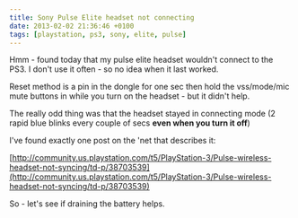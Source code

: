 ```yaml
---
title: Sony Pulse Elite headset not connecting
date: 2013-02-02 21:36:46 +0100
tags: [playstation, ps3, sony, elite, pulse]
---
```


Hmm - found today that my pulse elite headset wouldn't connect to the PS3. I don't use it often - so no idea when it last worked.

Reset method is a pin in the dongle for one sec then hold the vss/mode/mic mute buttons in while you turn on the headset - but it didn't help.

The really odd thing was that the headset stayed in connecting mode (2 rapid blue blinks every couple of secs **even when you turn it off**)

I've found exactly one post on the 'net that describes it:

[http://community.us.playstation.com/t5/PlayStation-3/Pulse-wireless-headset-not-syncing/td-p/38703539](http://community.us.playstation.com/t5/PlayStation-3/Pulse-wireless-headset-not-syncing/td-p/38703539)

So - let's see if draining the battery helps. 

